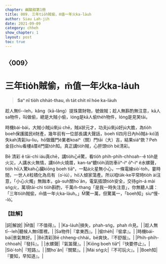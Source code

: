 ```yaml
---
chapter: 鹹酸甜第1冊
title: 009. 三年tio̍h賊偷，m̄值一年火ka-la̍uh
author: Siau Lah-jih
date: 2021-09-09
category: chheh
show_chapter: 1
layout: post
toc: true
---
```

  


## 〈009〉
# 三年tio̍h賊偷，m̄值一年火ka-la̍uh
>**Saⁿ nî tio̍h chha̍t-thau, m̄ ta̍t chi̍t nî hóe ka-la̍uh**


趁人無tī--leh，kâng（kā-lâng）提珠寶財物，號做賊；趁人無斟酌無注意，kā人sa物件，叫做偷，總是大賊小偷，lóng是kā人偷the̍h物件，lóng是見笑tāi。

時機bái-bái，大賊小賊jú來jú chē，賊á狀元才，功夫jú來jú好jú大膽，為tio̍h boeh保護國民ê財產，幾年前有一位部長講大聲話，boeh tī四月日內hō͘賊á-kó͘消失kah清氣liu-liu，hō͘做鐵門ê業者koaiⁿ（關）門tāi（大）吉，結果siáⁿ款？Peh金目chiu看樓á厝ê門窗to̍h知。真正講tio̍h賊，心肝頭to̍h bē清彩。

Bē 清彩 ê tāi-chì iáu真chē，講tio̍h心ē驚，看tio̍h phi̍h-phi̍h-chhoah--ê to̍h是火災，人講水火無情，講tio̍h火燒厝，kan-taⁿ聽tio̍h消防車ō͘ⁿ-iⁿ ō͘ⁿ-iⁿ ê水螺聲，tio̍h hō͘人驚kah心臟kiōng boeh tiāⁿ，一點á火星無小心，一條電線siò͘-to͘h，霎時間，一世人ê粒積化為烏有（o͘-iú），hō͘人傾家蕩產。所以咱ta̍k-ke平常時tio̍h ài注意，「小心火燭」無蝕本，gà-suh關ho͘ ân，電氣插頭tio̍h安全，交待gín-á mài sńg火，萬項tāi-chì tio̍h斟酌，千萬m̄-thang「是我一時失注意」，你無聽人講：「三年tio̍h賊偷，m̄值一年火ka-la̍uh。」M̄驚一萬，但驚萬一，「boeh知」siuⁿ慢--lò͘。





### 【註解】

|詞|解說|
|M̄值|『不值得』。|
|Ka-la̍uh|損失，phah-sńg，phah m̄見。|
|趁人無tī--leh|聽候人無tī厝裡。|
|Sa物件|『拿東西』。|
|偷the̍h|『偷拿』。|
|時機bái-bái|景氣無好。|
|Bē清彩|Bē chheng-chhái，bē爽快，『不舒服』。|
|Phi̍h-phi̍h-chhoah|『發抖』。|
|水螺聲|『氣笛聲』。|
|Kiōng boeh tiāⁿ|『快要停止』。|
|Siò͘-to͘h|『短路』。|
|關ho͘ ân|『關緊』。|
|Mài sńg火|『不可玩火』。|
|Boeh知|『要知，早知道』。|
